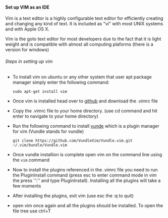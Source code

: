#### Set up VIM as an IDE

Vim is a text editor is a highly configurable text editor for efficiently creating and changing any kind of text. It is included as "vi" with most UNIX systems and with Apple OS X.

Vim is the goto text editor for most developers due to the fact that it is light weight and is compatible with almost all computing plaforms (there is a version for windows)

###### Steps in setting up vim

- To install vim on ubuntu or any other system that user apt package manager simply enter the following command:

  `sudo apt-get install vim`

- Once vim is installed head over to [github](https://www.github.com/) and download the .vimrc file 

- Copy the .vimrc file to your home directory. (use cd command and hit enter to navigate to your home directory)

- Run the following command to install [vunde](https://github.com/VundleVim/Vundle.vim) which is a plugin manager for vim (Vundle stands for vundle)

  `git clone https://github.com/VundleVim/Vundle.vim.git ~/.vim/bundle/Vundle.vim`

- Once vundle installion is complete open vim on the command line using the `vim` command

- Now to install the plugins referenced in the .vimrc file you need to run the PluginInstall command (press esc to enter command mode in vim the press '':'' and type PluginInstall). Installing all the plugins will take a few moments

- After installing the plugins, exit vim (use esc the :q to quit)

- open vim once again and all the plugins should be installed. To open the file tree use ctrl+T

